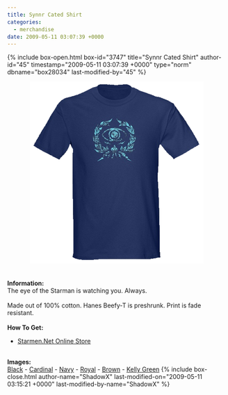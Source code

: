 ```yaml
---
title: Synnr Cated Shirt
categories:
  - merchandise
date: 2009-05-11 03:07:39 +0000
---
```

{% include box-open.html box-id="3747" title="Synnr Cated Shirt" author-id="45" timestamp="2009-05-11 03:07:39 +0000" type="norm" dbname="box28034" last-modified-by="45" %}
	<center>
	<img src="/merchandise/images/smn_synrr_title.png" border="0" alt="Synnr Cated Shirt" />
	</center>
	<br /><br />
	<b>Information:</b>
	<br />
	The eye of the Starman is watching you. Always.
	<br /><br />
	Made out of 100% cotton. Hanes Beefy-T is preshrunk. Print is fade resistant.
	<br /><br />
	<b>How To Get:</b>
	<br />
	<ul>
	<li><a href="http://www.cafepress.com/starmen.79662730">Starmen.Net Online Store</a></li>
	</ul>
	<br />
	<b>Images:</b>
	<br />
	<a href="/merchandise/images/smn_synrr_black.jpg">Black</a> - <a href="/merchandise/images/smn_synrr_cardinal.jpg">Cardinal</a> - <a href="/merchandise/images/smn_synrr_navy.jpg">Navy</a>  - <a href="/merchandise/images/smn_synrr_royal.jpg">Royal</a> - <a href="/merchandise/images/smn_synrr_brown.jpg">Brown</a> - 
	<a href="/merchandise/images/smn_synrr_kgreen.jpg">Kelly Green</a>
{% include box-close.html author-name="ShadowX" last-modified-on="2009-05-11 03:15:21 +0000" last-modified-by-name="ShadowX" %}
